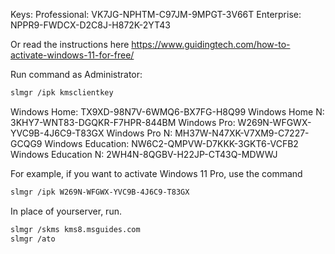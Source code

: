 

Keys:
Professional: VK7JG-NPHTM-C97JM-9MPGT-3V66T
Enterprise: NPPR9-FWDCX-D2C8J-H872K-2YT43


Or read the instructions here
https://www.guidingtech.com/how-to-activate-windows-11-for-free/

Run command as Administrator:
```bash
slmgr /ipk kmsclientkey
```

Windows Home: TX9XD-98N7V-6WMQ6-BX7FG-H8Q99
Windows Home N: 3KHY7-WNT83-DGQKR-F7HPR-844BM
Windows Pro: W269N-WFGWX-YVC9B-4J6C9-T83GX
Windows Pro N: MH37W-N47XK-V7XM9-C7227-GCQG9
Windows Education: NW6C2-QMPVW-D7KKK-3GKT6-VCFB2
Windows Education N: 2WH4N-8QGBV-H22JP-CT43Q-MDWWJ

For example, if you want to activate Windows 11 Pro, use the command 
```bash
slmgr /ipk W269N-WFGWX-YVC9B-4J6C9-T83GX
```

In place of yourserver, run.

```bash
slmgr /skms kms8.msguides.com
slmgr /ato
```

